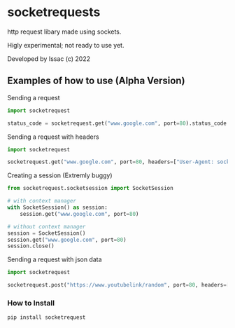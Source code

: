 # socketrequests

http request libary made using sockets.

Higly experimental; not ready to use yet.

Developed by Issac (c) 2022

## Examples of how to use (Alpha Version)

Sending a request
```python
import socketrequest

status_code = socketrequest.get("www.google.com", port=80).status_code
```

Sending a request with headers
```python
import socketrequest

socketrequest.get("www.google.com", port=80, headers=["User-Agent: socketrequests", "Content-Length: 223"].headers)
```

Creating a session (Extremly buggy)
```python
from socketrequest.socketsession import SocketSession

# with context manager
with SocketSession() as session:
    session.get("www.google.com", port=80)

# without context manager
session = SocketSession()
session.get("www.google.com", port=80)
session.close()
```

Sending a request with json data
```python
import socketrequest

socketrequest.post("https://www.youtubelink/random", port=80, headers=["User-Agent Pandora"], json=["sdawd"])
```

### How to Install
```python
pip install socketrequest
```

